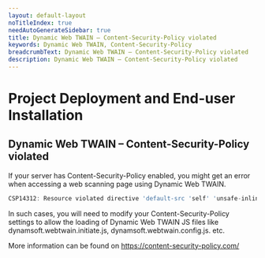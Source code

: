 ```yaml
---
layout: default-layout
noTitleIndex: true
needAutoGenerateSidebar: true
title: Dynamic Web TWAIN – Content-Security-Policy violated
keywords: Dynamic Web TWAIN, Content-Security-Policy
breadcrumbText: Dynamic Web TWAIN – Content-Security-Policy violated
description: Dynamic Web TWAIN – Content-Security-Policy violated
---
```


# Project Deployment and End-user Installation

## Dynamic Web TWAIN – Content-Security-Policy violated

If your server has Content-Security-Policy enabled, you might get an error when accessing a web scanning page using Dynamic Web TWAIN.

```javascript
CSP14312: Resource violated directive 'default-src 'self' 'unsafe-inline' 'unsafe-eval'' in Content-Security-Policy: wss://127.0.0.1:8992/. Resource will be blocked.
```
In such cases, you will need to modify your Content-Security-Policy settings to allow the loading of Dynamic Web TWAIN JS files like dynamsoft.webtwain.initiate.js, dynamsoft.webtwain.config.js. etc.

More information can be found on <a href="https://content-security-policy.com/" target="_blank">https://content-security-policy.com/</a>
